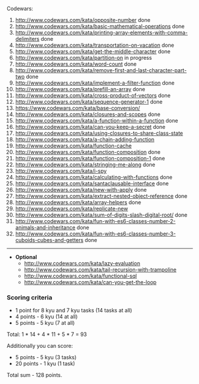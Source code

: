 Codewars:

   1. http://www.codewars.com/kata/opposite-number  done
   2. http://www.codewars.com/kata/basic-mathematical-operations  done
   3. http://www.codewars.com/kata/printing-array-elements-with-comma-delimiters  done
   4. http://www.codewars.com/kata/transportation-on-vacation  done
   5. http://www.codewars.com/kata/get-the-middle-character  done
   6. http://www.codewars.com/kata/partition-on  in progress
   7. http://www.codewars.com/kata/word-count  done
   8. http://www.codewars.com/kata/remove-first-and-last-character-part-two  done
   9. http://www.codewars.com/kata/implement-a-filter-function  done
   10. http://www.codewars.com/kata/prefill-an-array  done
   11. http://www.codewars.com/kata/cross-product-of-vectors  done
   12. http://www.codewars.com/kata/sequence-generator-1  done
   13. https://www.codewars.com/kata/base-conversion/
   14. http://www.codewars.com/kata/closures-and-scopes  done
   15. http://www.codewars.com/kata/a-function-within-a-function  done
   16. http://www.codewars.com/kata/can-you-keep-a-secret  done
   17. http://www.codewars.com/kata/using-closures-to-share-class-state
   18. http://www.codewars.com/kata/a-chain-adding-function  
   19. http://www.codewars.com/kata/function-cache
   20. http://www.codewars.com/kata/function-composition  done
   21. http://www.codewars.com/kata/function-composition-1  done
   22. http://www.codewars.com/kata/stringing-me-along  done
   23. http://www.codewars.com/kata/i-spy
   24. http://www.codewars.com/kata/calculating-with-functions  done
   25. http://www.codewars.com/kata/santaclausable-interface  done
   26. http://www.codewars.com/kata/new-with-apply  done
   27. http://www.codewars.com/kata/extract-nested-object-reference done
   28. http://www.codewars.com/kata/array-helpers  done
   29. http://www.codewars.com/kata/replicate-new  
   30. http://www.codewars.com/kata/sum-of-digits-slash-digital-root/ done
   31. http://www.codewars.com/kata/fun-with-es6-classes-number-2-animals-and-inheritance  done
   32. http://www.codewars.com/kata/fun-with-es6-classes-number-3-cuboids-cubes-and-getters  done

   ---
     
  - __Optional__
     - http://www.codewars.com/kata/lazy-evaluation
     - http://www.codewars.com/kata/tail-recursion-with-trampoline
     - http://www.codewars.com/kata/functional-sql
     - http://www.codewars.com/kata/can-you-get-the-loop
  
  ### Scoring criteria
*  1 point for 8 kyu and 7 kyu tasks (14 tasks at all)
*  4 points - 6 kyu (14 at all)
*  5 points - 5 kyu (7 at all)

Total: 1 * 14 + 4 * 11 + 5 * 7  = 93

Additionally you can score:
*  5 points - 5 kyu (3 tasks)
*  20 points - 1 kyu (1 task)

Total sum - 128 points. 
